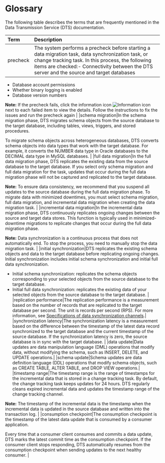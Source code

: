 # Glossary

The following table describes the terms that are frequently mentioned in the Data Transmission Service \(DTS\) documentation.

|Term|Description|
|:---|:----------|
|precheck|The system performs a precheck before starting a data migration task, data synchronization task, or change tracking task. In this process, the following items are checked:-   Connectivity between the DTS server and the source and target databases
-   Database account permissions
-   Whether binary logging is enabled
-   Database version numbers

**Note:** If the precheck fails, click the information icon ![Information icon](https://static-aliyun-doc.oss-cn-hangzhou.aliyuncs.com/assets/img/en-US/3457359951/p47468.png) next to each failed item to view the details. Follow the instructions to fix the issues and run the precheck again |
|schema migration|In the schema migration phase, DTS migrates schema objects from the source database to the target database, including tables, views, triggers, and stored procedures.

To migrate schema objects across heterogeneous databases, DTS converts schema objects into data types that work with the target database. For example, it converts the NUMBER data type in Oracle databases to the DECIMAL data type in MySQL databases. |
|full data migration|In the full data migration phase, DTS replicates the existing data from the source database to the target database. If you select only schema migration and full data migration for the task, updates that occur during the full data migration phase will not be captured and replicated to the target database.

**Note:** To ensure data consistency, we recommend that you suspend all updates to the source database during the full data migration phase. To migrate data with minimized downtimes, you must select schema migration, full data migration, and incremental data migration when creating the data migration task. |
|incremental data migration|In the incremental data migration phase, DTS continuously replicates ongoing changes between the source and target data stores. This function is typically used in minimized-downtime migrations to replicate changes that occur during the full data migration phase.

**Note:** Data synchronization is a continuous process that does not automatically end. To stop the process, you need to manually stop the data migration task. |
|initial synchronization|DTS replicates the existing schema objects and data to the target database before replicating ongoing changes. Initial synchronization includes initial schema synchronization and initial full data synchronization.

-   Initial schema synchronization: replicates the schema objects corresponding to your selected objects from the source database to the target database.
-   Initial full data synchronization: replicates the existing data of your selected objects from the source database to the target database. |
|replication performance|The replication performance is a measurement based on the number of records that are replicated to the target database per second. The unit is records per second \(RPS\). For more information, see [Specifications of data synchronization channels]().|
|synchronization latency|The synchronization latency is a measurement based on the difference between the timestamp of the latest data record synchronized to the target database and the current timestamp of the source database. If the synchronization latency is zero, the source database is in sync with the target database. |
|data update|Data updates are data manipulation language \(DML\) operations that modify data, without modifying the schema, such as INSERT, DELETE, and UPDATE operations.|
|schema update|Schema updates are data definition language \(DDL\) operations that modify schema objects, such as CREATE TABLE, ALTER TABLE, and DROP VIEW operations.|
|timestamp range|The timestamp range is the range of timestamps for the incremental data that is stored in a change tracking task. By default, the change tracking task keeps updates for 24 hours. DTS regularly cleans expired incremental data and updates the timestamp range of the change tracking channel.

**Note:** The timestamp of the incremental data is the timestamp when the incremental data is updated in the source database and written into the transaction log. |
|consumption checkpoint|The consumption checkpoint is the timestamp of the latest data update that is consumed by a consumer application.

Every time that a consumer client consumes and commits a data update, DTS marks the latest commit time as the consumption checkpoint. If the consumer client stops responding, DTS automatically resumes from the consumption checkpoint when sending updates to the next healthy consumer. |

